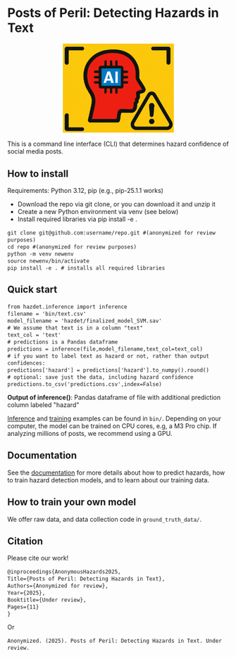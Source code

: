 # Posts of Peril: Detecting Hazards in Text
<p align="center">
<img src="images/AIHazardDetectionIcon.jpg?token=GHSAT0AAAAAADD4337YK2UCXTSJDEWAKN722BFILZQ" width=50% height=50%>
</p>

This is a command line interface (CLI) that determines hazard confidence of social media posts.

## How to install
Requirements: Python 3.12, pip (e.g., pip-25.1.1 works)
- Download the repo via git clone, or you can download it and unzip it
- Create a new Python environment via venv (see below)
- Install required libraries via pip install -e .
```
git clone git@github.com:username/repo.git #(anonymized for review purposes)
cd repo #(anonymized for review purposes)
python -m venv newenv
source newenv/bin/activate
pip install -e . # installs all required libraries
```
## Quick start
```
from hazdet.inference import inference
filename = 'bin/text.csv'
model_filename = 'hazdet/finalized_model_SVM.sav'
# We assume that text is in a column "text"
text_col = 'text'
# predictions is a Pandas dataframe
predictions = inference(file,model_filename,text_col=text_col)
# if you want to label text as hazard or not, rather than output confidences:
predictions['hazard'] = predictions['hazard'].to_numpy().round()
# optional: save just the data, including hazard confidence
predictions.to_csv('predictions.csv',index=False)
```
**Output of inference()**: Pandas dataframe of file with additional prediction column labeled "hazard"

[Inference](bin/quickstart_inference.py) and [training](bin/quickstart_train.py) examples can be found in `bin/`. Depending on your computer, the model can be trained on CPU cores, e.g, a M3 Pro chip. If analyzing millions of posts, we recommend using a GPU.

## Documentation
See the [documentation](docs/documentation.md) for more details about how to predict hazards, how to train hazard detection models, and to learn about our training data.

## How to train your own model
We offer raw data, and data collection code in `ground_truth_data/`. 

## Citation
Please cite our work!
```
@inproceedings{AnonymousHazards2025,
Title={Posts of Peril: Detecting Hazards in Text},
Authors={Anonymized for review},
Year={2025},
Booktitle={Under review},
Pages={11}
}
```
Or
```
Anonymized. (2025). Posts of Peril: Detecting Hazards in Text. Under review.
```



